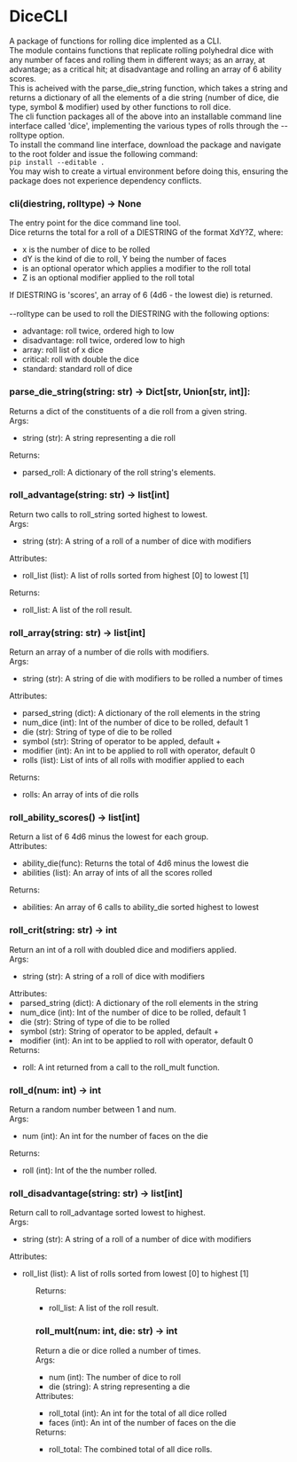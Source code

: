 <h1>DiceCLI</h1>
<p>A package of functions for rolling dice implented as a CLI.<br>
The module contains functions that replicate rolling polyhedral dice with any number of faces and rolling them in different ways; as an array, at advantage; as a critical hit; at disadvantage and rolling an array of 6 ability scores.<br>
This is acheived with the parse_die_string function, which takes a string and  returns a dictionary of all the elements of a die string (number of dice, die type, symbol & modifier) used by other functions to roll dice.<br>
The cli function packages all of the above into an installable command line  interface called 'dice', implementing the various types of rolls through the --rolltype option.<br>
To install the command line interface, download the package and navigate to the root folder and issue the following command:<br>
<code>pip install --editable .</code><br>
You may wish to create a virtual environment before doing this, ensuring the package does not experience dependency conflicts.</p>

<h3>cli(diestring, rolltype) -> None</h3>
<p>The entry point for the dice command line tool.<br>
Dice returns the total for a roll of a DIESTRING of the format XdY?Z, where:<br>
<ul>
<li>x is the number of dice to be rolled</li>
<li>dY is the kind of die to roll, Y being the number of faces</li>
<li>is an optional operator which applies a modifier to the roll total</li>
<li>Z is an optional modifier applied to the roll total</li>
</ul>
If DIESTRING is 'scores', an array of 6 (4d6 - the lowest die) is returned.<br>
<br>
--rolltype can be used to roll the DIESTRING with the following options:
<ul>
<li>advantage: roll twice, ordered high to low</li>
<li>disadvantage: roll twice, ordered low to high</li>
<li>array: roll list of x dice</li>
<li>critical: roll with double the dice</li>
<li>standard: standard roll of dice</li>
</ul></p>

<h3>parse_die_string(string: str) -> Dict[str, Union[str, int]]:</h3>
<p>Returns a dict of the constituents of a die roll from a given string.<br>
Args:<br>
<ul>
<li>string (str): A string representing a die roll</li>
</ul>
Returns:<br>
<ul>
<li>parsed_roll: A dictionary of the roll string's elements.</li>
</ul></p>

<h3>roll_advantage(string: str) -> list[int]</h3>
<p>Return two calls to roll_string sorted highest to lowest.<br>
Args:<br>
<ul>
<li>string (str): A string of a roll of a number of dice with modifiers</li>
</ul>
Attributes:<br>
<ul>
<li>roll_list (list): A list of rolls sorted from highest [0] to lowest [1]</li>
</ul>
Returns:<br>
<ul>
<li>roll_list: A list of the roll result.</li>
</ul></p>

<h3>roll_array(string: str) -> list[int]</h3>
<p>Return an array of a number of die rolls with modifiers.<br>
Args:<br>
<ul>
<li>string (str): A string of die with modifiers to be rolled a number of times</li>
</ul>
Attributes:<br>
<ul>
<li>parsed_string (dict): A dictionary of the roll elements in the string</li>
<li>num_dice (int): Int of the number of dice to be rolled, default 1</li>
<li>die (str): String of type of die to be rolled</li>
<li>symbol (str): String of operator to be appled, default +</li>
<li>modifier (int): An int to be applied to roll with operator, default 0</li>
<li>rolls (list): List of ints of all rolls with modifier applied to each</li>
</ul>
Returns:<br>
<ul>
<li>rolls: An array of ints of die rolls</li>
</ul></p>

<h3>roll_ability_scores() -> list[int]</h3>
<p>Return a list of 6 4d6 minus the lowest for each group.<br>
Attributes:<br>
<ul>
<li>ability_die(func): Returns the total of 4d6 minus the lowest die</li>
<li>abilities (list): An array of ints of all the scores rolled</li>
</ul>
Returns:<br>
<ul>
<li>abilities: An array of 6 calls to ability_die sorted highest to lowest</li>
</ul></p>

<h3>roll_crit(string: str) -> int</h3>
<p>Return an int of a roll with doubled dice and modifiers applied.<br>
Args:<br>
<ul>
<li>string (str): A string of a roll of dice with modifiers</li>
</ul>
Attributes:<br>
<li>parsed_string (dict): A dictionary of the roll elements in the string</li>
<li>num_dice (int): Int of the number of dice to be rolled, default 1</li>
<li>die (str): String of type of die to be rolled</li>
<li>symbol (str): String of operator to be appled, default +</li>
<li>modifier (int): An int to be applied to roll with operator, default 0</li>
</ul>
Returns:<br>
<ul>
<li>roll: A int returned from a call to the roll_mult function.</li>
</ul></p>

<h3>roll_d(num: int) -> int</h3>
Return a random number between 1 and num.<br>
Args:<br>
<ul>
<li>num (int): An int for the number of faces on the die</li>
</ul>
Returns:<br>
<ul>
<li>roll (int): Int of the the number rolled.</li>
</ul></p>

<h3>roll_disadvantage(string: str) -> list[int]</h3>
<p>Return call to roll_advantage sorted lowest to highest.<br>
Args:<br>
<ul>
<li>string (str): A string of a roll of a number of dice with modifiers</li>
</ul>
Attributes:<br>
<ul>
<li>roll_list (list): A list of rolls sorted from lowest [0] to highest [1]</li>
<ul>
Returns:<br>
<ul>
<li>roll_list: A list of the roll result.</li>
</ul>
</p>

<h3>roll_mult(num: int, die: str) -> int</h3>
Return a die or dice rolled a number of times.<br>
Args:<br>
<ul>
<li>num (int): The number of dice to roll</li>
<li>die (string): A string representing a die</li>
</ul>
Attributes:<br>
<ul>
<li>roll_total (int): An int for the total of all dice rolled</li>
<li>faces (int): An int of the number of faces on the die</li>
</ul>
Returns:<br>
<ul>
<li>roll_total: The combined total of all dice rolls.</li>
</ul></p>